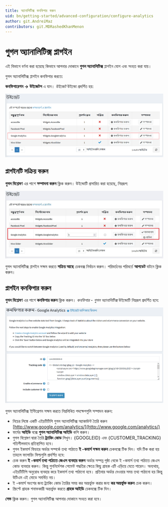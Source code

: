```yaml
---
title: অ্যানালিটিক্স কনফিগার করুন
uid: bn/getting-started/advanced-configuration/configure-analytics
author: git.AndreiMaz
contributors: git.MDRashedKhanMenon
---
```


# গুগল অ্যানালিটিক্স প্লাগইন

এই বিভাগে বর্ণনা করা হয়েছে কিভাবে আপনার দোকানে **গুগল অ্যানালিটিক্স** প্লাগইন যোগ এবং সংহত করা যায়।

গুগল অ্যানালিটিক্স প্লাগইন কনফিগার করতে:

**কনফিগারেশন → উইজেটস** এ যান। *উইজেট* উইন্ডো প্রদর্শিত হয়:

![উইজেট](_static/configure-analytics/google-analytics-widgets.png)

## প্লাগইনটি সক্রিয় করুন

**গুগল বিশ্লেষণ** এর পাশে **সম্পাদনা করুন** ক্লিক করুন। উইন্ডোটি প্রসারিত করা হয়েছে, নিম্নরূপ:

![গুগল অ্যানালিটিক্স ](_static/configure-analytics/google-analytics-widgets-edit.jpg)

গুগল অ্যানালিটিক্স প্লাগইন সক্ষম করতে **সক্রিয় আছে** চেকবক্স নির্বাচন করুন। পরিবর্তনের পরিবর্তে **আপডেট** বাটনে ক্লিক করুন।

## প্লাগইন কনফিগার করুন

**গুগল বিশ্লেষণ** এর পাশে **কনফিগার করুন** ক্লিক করুন। *কনফিগার - গুগল অ্যানালিটিক্স* উইন্ডোটি নিম্নরূপ প্রদর্শিত হবে:

![কনফিগার - গুগল অ্যানালিটিক্স](_static/configure-analytics/google-analytics-widgets-configure.png)

গুগল অ্যানালিটিক্স ইন্টিগ্রেশন সক্ষম করতে নিম্নলিখিত পদক্ষেপগুলি সম্পাদন করুন:

* নিচের লিঙ্কে একটি এইচটিটিপি গুগল অ্যানালিটিক্স অ্যাকাউন্ট তৈরি করুন [http://www.google.com/analytics/](http://www.google.com/analytics/)
* ফর্মের **আইডি** বক্সে **গুগল অ্যানালিটিক্স আইডি** কপি করুন।
* গুগল বিশ্লেষণ দ্বারা তৈরি **ট্র্যাকিং কোড** লিখুন। {GOOGLEID} এবং {CUSTOMER_TRACKING} গতিশীলভাবে প্রতিস্থাপিত হবে।
* গুগল ইকমার্স ফিচারে অর্ডার সম্পর্কে তথ্য পাঠাতে **ই -কমার্স সক্ষম করুন** চেকবক্সে টিক দিন। যদি টিক করা হয় তাহলে ফলোয়িং ফিল্ডগুলি প্রদর্শিত হবে:
* চেক করুন **ই -কমার্স তথ্য পাঠাতে জেএস ব্যবহার করুন** অর্ডার সম্পন্ন পৃষ্ঠা থেকে ই -কমার্স তথ্য পাঠাতে জেএস কোড ব্যবহার করুন। কিন্তু পুননির্দেশক পেমেন্ট পদ্ধতির ক্ষেত্রে কিছু গ্রাহক এটি এড়িয়ে যেতে পারেন। অন্যথায়, এইচটিটিপি অনুরোধ ব্যবহার করে ইকমার্স তথ্য পাঠানো হবে। প্রতিবার অর্ডার দেওয়ার সময় তথ্য পাঠানো হয় কিন্তু উটিএম এই মোডে সমর্থিত নয়।
* ই -কমার্স অংশের জন্য ট্র্যাকিং কোড তৈরির সময় কর অন্তর্ভুক্ত করার জন্য **কর অন্তর্ভুক্ত করুন** চেক করুন।
* স্ক্রিপ্টে গ্রাহক শনাক্তকারী অন্তর্ভুক্ত করতে **গ্রাহক আইডি** চেকবক্সে টিক দিন।

**সেভ** ক্লিক করুন। গুগল অ্যানালিটিক্স আপনার দোকানে সংহত করা হবে।